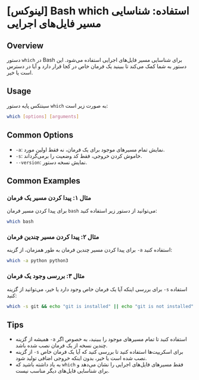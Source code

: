 # [لینوکس] Bash which استفاده: شناسایی مسیر فایل‌های اجرایی

## Overview
دستور `which` در Bash برای شناسایی مسیر فایل‌های اجرایی استفاده می‌شود. این دستور به شما کمک می‌کند تا ببینید یک فرمان خاص در کجا قرار دارد و آیا در دسترس است یا خیر.

## Usage
سینتکس پایه دستور `which` به صورت زیر است:

```bash
which [options] [arguments]
```

## Common Options
- `-a`: نمایش تمام مسیرهای موجود برای یک فرمان، نه فقط اولین مورد.
- `-s`: خاموش کردن خروجی، فقط کد وضعیت را برمی‌گرداند.
- `--version`: نمایش نسخه دستور.

## Common Examples
### مثال ۱: پیدا کردن مسیر یک فرمان
برای پیدا کردن مسیر فرمان `bash` می‌توانید از دستور زیر استفاده کنید:

```bash
which bash
```

### مثال ۲: پیدا کردن مسیر چندین فرمان
برای پیدا کردن مسیر چندین فرمان به طور همزمان، از گزینه `-a` استفاده کنید:

```bash
which -a python python3
```

### مثال ۳: بررسی وجود یک فرمان
برای بررسی اینکه آیا یک فرمان خاص وجود دارد یا خیر، می‌توانید از گزینه `-s` استفاده کنید:

```bash
which -s git && echo "git is installed" || echo "git is not installed"
```

## Tips
- همیشه از گزینه `-a` استفاده کنید تا تمام مسیرهای موجود را ببینید، به خصوص اگر چندین نسخه از یک فرمان نصب شده باشد.
- از گزینه `-s` برای اسکریپت‌ها استفاده کنید تا بررسی کنید که آیا یک فرمان خاص نصب شده است یا خیر، بدون اینکه خروجی اضافی تولید شود.
- به یاد داشته باشید که `which` فقط مسیرهای فایل‌های اجرایی را نشان می‌دهد و برای شناسایی فایل‌های دیگر مناسب نیست.